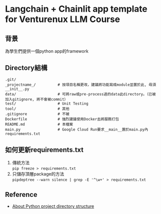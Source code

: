 # Langchain + Chainlit app template for Venturenux LLM Course

## 背景
為學生們提供一個python app的framework

## Directory結構 
```
.git/
_projectname_/          # 按項目名稱更改，建議將功能寫成module並置於此, 毋須__init__.py
data/                   # 可將raw或pre-process過的data此directory。（已被加入gitignore, 將不會被commit）
test/                   # Unit Testing
tool/                   # 其他
.gitignore              # 不被
Dockerfile              # 強烈建議使用Docker去將服務打包
README.md               # 本檔案
main.py                 # Google Cloud Run要求__main__置於main.py內
requirements.txt
```

## 如何更新requirements.txt
1. 傳統方法  
`pip freeze > requirements.txt` 
2. 只儲存頂層package的方法  
`pipdeptree --warn silence | grep -E '^\w+' > requirements.txt`

## Reference
- [About Python project directory structure](https://python.plainenglish.io/a-practical-guide-to-python-project-structure-and-packaging-90c7f7a04f95)
